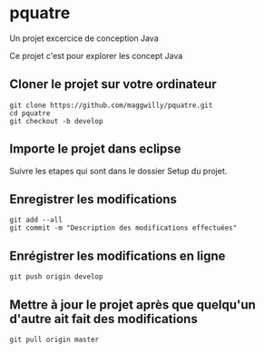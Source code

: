 # pquatre
Un projet excercice de conception Java

Ce projet c'est pour explorer les concept Java

## Cloner le projet sur votre ordinateur
```
git clone https://github.com/maggwilly/pquatre.git
cd pquatre
git checkout -b develop
```
## Importe le projet dans eclipse 
Suivre les etapes qui sont dans le dossier Setup du projet.

## Enregistrer les modifications
```
git add --all
git commit -m "Description des modifications effectuées"
```

## Enrégistrer les modifications en ligne
```
git push origin develop
```

## Mettre à jour le projet après que quelqu'un d'autre ait fait des modifications

```
git pull origin master
```
